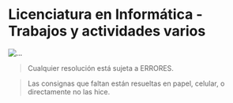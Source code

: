 # Licenciatura en Informática - Trabajos y actividades varios
![...](https://www.info.unlp.edu.ar/wp-content/uploads/2018/01/logo-web.png "Logo de la Facultad de Informática de la UNLP")

> Cualquier resolución está sujeta a ERRORES.

> Las consignas que faltan están resueltas en papel, celular, o directamente no las hice.
